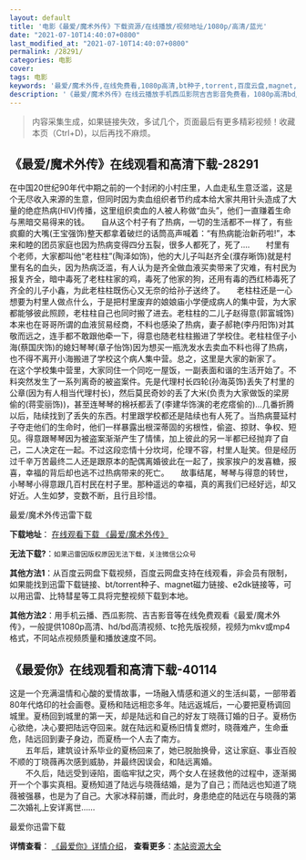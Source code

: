```yaml
---
layout: default
title: '电影《最爱/魔术外传》下载资源/在线播放/视频地址/1080p/高清/蓝光'
date: "2021-07-10T14:40:07+0800"
last_modified_at: "2021-07-10T14:40:07+0800"
permalink: /28291/
categories: 电影
cover:
tags: 电影
keywords: '最爱/魔术外传,在线免费看,1080p高清,bt种子,torrent,百度云盘,magnet,磁力链,迅雷下载资源'
description: '《最爱/魔术外传》在线云播放手机西瓜影院吉吉影音免费看，1080p高清bd/hd未删减完整版和tc抢先枪版，mkv/mp4格式，附带bt/torrent种子、magnet/磁力链、百度云盘、网盘资源迅雷下载链接'
---
```


>内容采集生成，如果链接失效，多试几个，页面最后有更多精彩视频！收藏本页（Ctrl+D)，以后再找不麻烦。


## 《最爱/魔术外传》在线观看和高清下载-28291

在中国20世纪90年代中期之前的一个封闭的小村庄里，人血走私生意泛滥，这是个无尽收入来源的生意，但同时因为卖血组织者节约成本给大家共用针头造成了大量的绝症热病(HIV)传播，这里组织卖血的人被人称做“血头&rdquo;，他们一直赚着生命与黑暗交易得来的钱。</div>　　自从这个村子有了热病，一切的生活都不一样了，有些疯癫的大嘴(王宝强饰)整天都拿着破烂的话筒高声喊着：&ldquo;有热病能治新药啦!”，本来和睦的团员家庭也因为热病变得四分五裂，很多人都死了，死了....　　村里有个老师，大家都叫他“老柱柱&rdquo;(陶泽如饰)，他的大儿子叫赵齐全(濮存晰饰)就是村里有名的血头，因为热病泛滥，有人认为是齐全做血液买卖带来了灾难，有村民为报复齐全，暗中毒死了老柱柱家的鸡，毒死了他家的狗，还用有毒的西红柿毒死了齐全的儿子小鑫，为此老柱柱既伤心又无奈的给孙子送终了。</div>　　老柱柱还是一心想要为村里人做点什么，于是把村里废弃的娘娘庙小学便成病人的集中营，为大家都能够彼此照顾，老柱柱自己也同时搬了进去。老柱柱的二儿子赵得意(郭富城饰)本来也在哥哥所谓的血液贸易经商，不料也感染了热病，妻子郝艳(李丹阳饰)对其敬而远之，连手都不敢跟他牵一下，得意也随老柱柱搬进了学校住。老柱柱侄子小海(蔡国庆饰)的媳妇琴琴(章子怡饰)因为想买一瓶洗发水去卖血不料也得了热病，也不得不离开小海搬进了学校这个病人集中营。总之，这里是大家的新家了。</div>　　在这个学校集中营里，大家同住一个同吃一屋饭，一副表面和谐的生活开始了。不料突然发生了一系列离奇的被盗案件。先是代理村长四轮(孙海英饰)丢失了村里的公章(因为有人相当代理村长)，然后莫民奇妙的丢了大米(负责为大家做饭的梁房偷的(蒋雯丽饰))，甚至连琴琴的棉袄都丢了(李建华饰演的老疙瘩偷的)...几番折腾以后，陆续找到了丢失的东西。村里跟学校都还是陆续也有人死了。当热病蔓延村子夺走他们的生命时，他们一样暴露出根深蒂固的劣根性，偷盗、掠财、争权、短见。得意跟琴琴因为被盗案渐渐产生了情愫，加上彼此的另一半都已经抛弃了自己，二人决定在一起。不过这段恋情十分坎坷，伦理不容，村里人耻笑。但是经历过千辛万苦最终二人还是跟原本的配偶离婚彼此在一起了，挨家挨户的发喜糖，报喜，幸福的背后却也逃不过热病带来的死亡。</div>　　故事结尾，琴琴与得意的转世，小琴琴小得意跟几百村民在村子里。那种遥远的幸福，真的离我们已经好远，却又好近。人生如梦，变数不断，且行且珍惜。</div>


最爱/魔术外传迅雷下载

**下载地址**： [在线观看下载 《最爱/魔术外传》](https://www.993dy.com//vod-detail-id-20225.html) 


**无法下载?**：`如果迅雷因版权原因无法下载，关注微信公众号 `

**其他方法1**：从百度云网盘下载视频，百度云网盘支持在线观看，非会员有限制，如果能找到迅雷下载链接、bt/torrent种子、magnet磁力链接、e2dk链接等，可以用迅雷、比特彗星等工具将完整视频下载到本地。

**其他方法2**：用手机云播、西瓜影院、吉吉影音等在线免费观看《最爱/魔术外传》，一般提供1080p高清、hd/bd高清视频、tc抢先版视频，视频为mkv或mp4格式，不同站点视频质量和播放速度不同。


## 《最爱你》在线观看和高清下载-40114

这是一个充满温情和心酸的爱情故事，一场融入情感和道义的生活纠葛，一部带着80年代烙印的社会画卷。夏杨和陆远相恋多年。陆远返城后，一心要把夏杨调回城里。夏杨回到城里的第一天，却是陆远和自己的好友丁晓薇订婚的日子。夏杨伤心欲绝，决心要把陆远夺回来。就在陆远和夏杨旧情复燃时，晓薇难产，生命垂危，陆远回到妻子身边，而夏杨一个人去了南方。<br />　　五年后，建筑设计系毕业的夏杨回来了，她已脱胎换骨，这让家庭、事业百般不顺的丁晓薇再次感到威胁，并最终因误会，和陆远离婚。<br />　　不久后，陆远受到诬陷，面临牢狱之灾，两个女人在拯救他的过程中，逐渐揭开一个个事实真相。夏杨知道了陆远与晓薇结婚，是为了自己；而陆远也知道了晓薇被强暴，也是为了自己。大家冰释前嫌，而此时，身患绝症的陆远在与晓薇的第二次婚礼上安详离世……


最爱你迅雷下载

**详情查看**： [《最爱你》详情介绍](/movie/40114/)， **查看更多**：[本站资源大全](/movie/t/all/)

